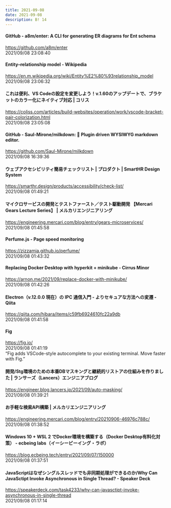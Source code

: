 ```yaml
---
title: 2021-09-08
date: 2021-09-08
description: B! 14
---
```


#### GitHub - a8m/enter: A CLI for generating ER diagrams for Ent schema
https://github.com/a8m/enter<br>
2021/09/08 23:08:40<br>


#### Entity–relationship model - Wikipedia
https://en.m.wikipedia.org/wiki/Entity%E2%80%93relationship_model<br>
2021/09/08 23:06:32<br>


#### これは便利、VS Codeの設定を変更しよう！v.1.60のアップデートで、ブラケットのカラー化にネイティブ対応 | コリス
https://coliss.com/articles/build-websites/operation/work/vscode-bracket-pair-colorization.html<br>
2021/09/08 23:05:08<br>


#### GitHub - Saul-Mirone/milkdown: 🍼 Plugin driven WYSIWYG markdown editor.
https://github.com/Saul-Mirone/milkdown<br>
2021/09/08 16:39:36<br>


#### ウェブアクセシビリティ簡易チェックリスト | プロダクト | SmartHR Design System
https://smarthr.design/products/accessibility/check-list/<br>
2021/09/08 01:49:21<br>


#### マイクロサービスの開発とテストファースト／テスト駆動開発 【Mercari Gears Lecture Series】 | メルカリエンジニアリング
https://engineering.mercari.com/blog/entry/gears-microservices/<br>
2021/09/08 01:45:58<br>


#### Perfume.js - Page speed monitoring
https://zizzamia.github.io/perfume/<br>
2021/09/08 01:43:32<br>


#### Replacing Docker Desktop with hyperkit + minikube - Cirrus Minor
https://arnon.me/2021/09/replace-docker-with-minikube/<br>
2021/09/08 01:42:26<br>


#### Electron（v.12.0.0 現在）の IPC 通信入門 - よりセキュアな方法への変遷 - Qiita
https://qiita.com/hibara/items/c59fb6924610fc22a9db<br>
2021/09/08 01:41:58<br>


#### Fig
https://fig.io/<br>
2021/09/08 01:41:19<br>
“Fig adds VSCode-style autocomplete to your existing terminal. Move faster with Fig.”


#### 開発/Stg環境のための本番DBマスキングと継続的リストアの仕組みを作りました | ランサーズ（Lancers）エンジニアブログ
https://engineer.blog.lancers.jp/2021/09/auto-masking/<br>
2021/09/08 01:39:21<br>


#### お手軽な検索API構築 | メルカリエンジニアリング
https://engineering.mercari.com/blog/entry/20210906-46976c788c/<br>
2021/09/08 01:38:52<br>


#### Windows 10 + WSL 2 でDocker環境を構築する（Docker Desktop有料化対策） - ecbeing labs（イーシービーイング・ラボ）
https://blog.ecbeing.tech/entry/2021/09/07/150000<br>
2021/09/08 01:37:51<br>


#### JavaScriptはなぜシングルスレッドでも非同期処理ができるのか/Why Can JavaSctipt Invoke Asynchronous in Single Thread? - Speaker Deck
https://speakerdeck.com/task4233/why-can-javasctipt-invoke-asynchronous-in-single-thread<br>
2021/09/08 01:17:14<br>


